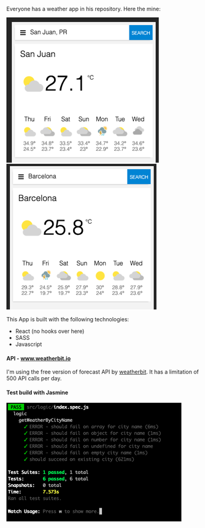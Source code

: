 
Everyone has a weather app in his repository. Here the mine:

![Barcelona Weather](./doc/barcelona-weather.png)
![San Juan Weather](./doc/san-juan-weather.png)

This App is built with the following technologies:
- React (no hooks over here)
- SASS
- Javascript

#### API - www.weatherbit.io
I'm using the free version of forecast API by [weatherbit](https://www.weatherbit.io/). It has a limitation of 500 API calls per day.

#### Test build with Jasmine

![Jasmine Tests](./doc/test-jasmine.png)